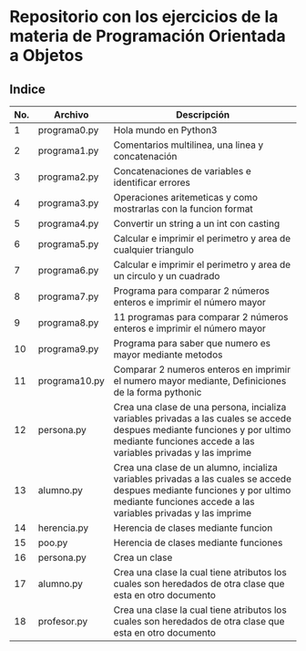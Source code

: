 
# Repositorio con los ejercicios de la materia de Programación Orientada a Objetos

## Indice

|No.|Archivo|Descripción|
|--|--|--|
|1|programa0.py|Hola mundo en Python3|
|2|programa1.py|Comentarios multilinea, una linea y concatenación|
|3|programa2.py|Concatenaciones de variables e identificar errores|
|4|programa3.py|Operaciones aritemeticas y como mostrarlas con la funcion format|
|5|programa4.py|Convertir un string a un int con casting|
|6|programa5.py|Calcular e imprimir el perimetro y area de cualquier triangulo|
|7|programa6.py|Calcular e imprimir el perimetro y area de un circulo y un cuadrado|
|8|programa7.py|Programa para comparar 2 números enteros e imprimir el número mayor|
|9|programa8.py|11 programas para comparar 2 números enteros e imprimir el número mayor|
|10|programa9.py|Programa para saber que numero es mayor mediante metodos|
|11|programa10.py|Comparar 2 numeros enteros en imprimir el numero mayor mediante, Definiciones de la forma pythonic|
|12|persona.py|Crea una clase de una persona, incializa variables privadas a las cuales se accede despues mediante funciones y por ultimo mediante funciones accede a las variables privadas y las imprime|
|13|alumno.py|Crea una clase de un alumno, incializa variables privadas a las cuales se accede despues mediante funciones y por ultimo mediante funciones accede a las variables privadas y las imprime|
|14|herencia.py|Herencia de clases mediante funcion|
|15|poo.py|Herencia de clases mediante funciones|
|16|persona.py|Crea un clase|
|17|alumno.py|Crea una clase la cual tiene atributos los cuales son heredados de otra clase que esta en otro documento|
|18|profesor.py|Crea una clase la cual tiene atributos los cuales son heredados de otra clase que esta en otro documento|




